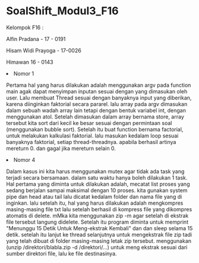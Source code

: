 # SoalShift_Modul3_F16
Kelompok F16 :

Alfin Pradana - 17 - 0191

Hisam Widi Prayoga - 17-0026

Himawan 16 - 0143

<li> Nomor 1
  
Pertama hal yang harus dilakukan adalah menggunakan argv pada function main agak dapat menyimpan inputan sesuai dengan yang dimasukan oleh user. Lalu membuat Thread sesuai dengan banyaknya input yang diberikan, karena diinginkan faktorial secara pararel. lalu array pada argv dimasukan dalam sebuah wadah array lain tetapi dengan bentuk variabel int, dengan menggunakan atol. Setelah dimasukan dalam array bernama store, array tersebut kita sort dari kecil ke besar sesuai dengan permintaan soal (menggunakan bubble sort). Setelah itu buat function bernama factorial, untuk melakukan kalkulasi faktorial. lalu masukan kedalam loop sesuai banyaknya faktorial, setiap thread-threadnya. apabila berhasil artinya mereturn 0. dan gagal jika mereturn selain 0.

<li> Nomor 4
  
Dalam kasus ini kita harus menggunakan mutex agar tidak ada task yang terjadi secara bersamaan. dalam satu waktu hanya boleh dilakukan 1 task. Hal pertama yang diminta untuk dilakukan adalah, mecatat list proses yang sedang berjalan sampai maksimal dengan 10 proses. kita gunakan system pipe dan head atau tail lalu dicatat kedalam folder dan nama file yang di inginkan. lalu setelah itu, hal yang harus dilakukan adalah mengkompres masing-masing file txt lalu setelah berhasil di kompress file yang dikompres atomatis di delete. mMka kita menggunakan zip -m agar setelah di ekstrak file tersebut langung didelete. Setelah itu program diminta untuk memprint "Menunggu 15 Detik Untuk Meng-ekstrak Kembali" dan dan sleep selama 15 detik. setelah itu lanjut ke thread selanjutnya untuk mengekstrak file zip tadi yang telah dibuat di folder masing-masing letak zip tersebut. menggunakan (unzip /direktori/blabla.zip -d /direktori/...) untuk meng ekstrak sesuai dari sumber direktori file, lalu ke file destinasinya.
  
  


